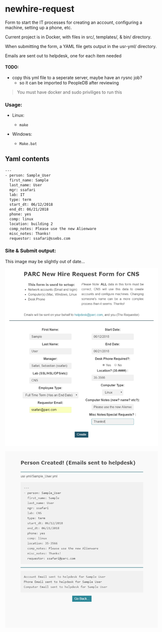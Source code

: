 # newhire-request

Form to start the IT processes for creating an account, configuring a machine, setting up a phone, etc.

Current project is in Docker, with files in src/, templates/, & bin/ directory.

When submitting the form, a YAML file gets output in the usr-yml/ directory.

Emails are sent out to helpdesk, one for each item needed

#### TODO: 
- copy this yml file to a seperate server, maybe have an rysnc job?
    - so it can be imported to PeopleDB after reviewing

> You must have docker and sudo priviliges to run this

### Usage: 
- Linux:
    -     make
- Windows:
    -     Make.bat

## Yaml contents

    ---
    - person: Sample_User
      first_name: Sample
      last_name: User
      mgr: ssafari
      lab: IT
      type: term
      start_dt: 06/12/2018
      end_dt: 06/21/2018
      phone: yes
      comp: linux
      location: building 2
      comp_notes: Please use the new Alienware
      misc_notes: Thanks!
      requestor: ssafari@ssebs.com


### Site & Submit output:

This image may be slightly out of date...

![Site](./site.png)

![Sumbit-Sample](./submit-sample.png)
